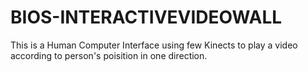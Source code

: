 # BIOS-INTERACTIVEVIDEOWALL
This is a Human Computer Interface using few Kinects to play a video according to person's poisition in one direction.
